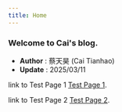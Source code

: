 ```yaml
---
title: Home
---
```


### Welcome to Cai's blog.

* **Author** : 蔡天昊 (Cai Tianhao)
* **Update** : 2025/03/11

link to Test Page 1 [Test Page 1](TestSubDir/TestPage1.md).

link to Test Page 2 [Test Page 2](TestSubDir/SubDir2/TestPage2.md).
